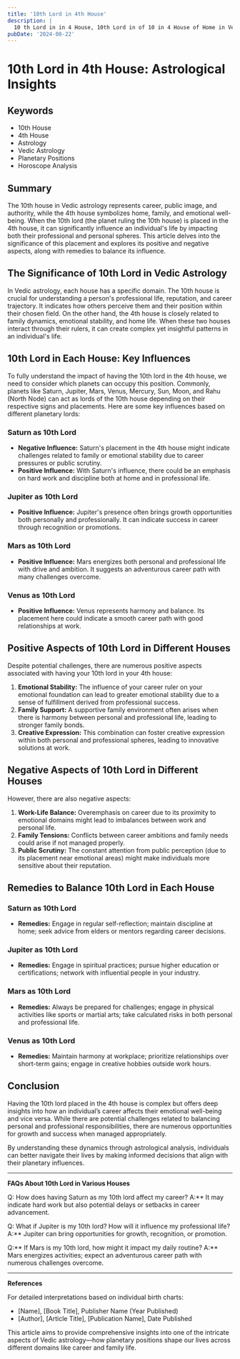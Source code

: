 ```yaml
---
title: '10th Lord in 4th House'
description: |
  10 th Lord in in 4 House, 10th Lord in of 10 in 4 House of Home in Vedic astrology
pubDate: '2024-08-22'
---
```


# 10th Lord in 4th House: Astrological Insights

## Keywords
- 10th House
- 4th House
- Astrology
- Vedic Astrology
- Planetary Positions
- Horoscope Analysis

## Summary
The 10th house in Vedic astrology represents career, public image, and authority, while the 4th house symbolizes home, family, and emotional well-being. When the 10th lord (the planet ruling the 10th house) is placed in the 4th house, it can significantly influence an individual's life by impacting both their professional and personal spheres. This article delves into the significance of this placement and explores its positive and negative aspects, along with remedies to balance its influence.

## The Significance of 10th Lord in Vedic Astrology
In Vedic astrology, each house has a specific domain. The 10th house is crucial for understanding a person's professional life, reputation, and career trajectory. It indicates how others perceive them and their position within their chosen field. On the other hand, the 4th house is closely related to family dynamics, emotional stability, and home life. When these two houses interact through their rulers, it can create complex yet insightful patterns in an individual's life.

## 10th Lord in Each House: Key Influences
To fully understand the impact of having the 10th lord in the 4th house, we need to consider which planets can occupy this position. Commonly, planets like Saturn, Jupiter, Mars, Venus, Mercury, Sun, Moon, and Rahu (North Node) can act as lords of the 10th house depending on their respective signs and placements. Here are some key influences based on different planetary lords:

### Saturn as 10th Lord
- **Negative Influence:** Saturn's placement in the 4th house might indicate challenges related to family or emotional stability due to career pressures or public scrutiny.
- **Positive Influence:** With Saturn's influence, there could be an emphasis on hard work and discipline both at home and in professional life.

### Jupiter as 10th Lord
- **Positive Influence:** Jupiter's presence often brings growth opportunities both personally and professionally. It can indicate success in career through recognition or promotions.
  
### Mars as 10th Lord
- **Positive Influence:** Mars energizes both personal and professional life with drive and ambition. It suggests an adventurous career path with many challenges overcome.

### Venus as 10th Lord
- **Positive Influence:** Venus represents harmony and balance. Its placement here could indicate a smooth career path with good relationships at work.

## Positive Aspects of 10th Lord in Different Houses
Despite potential challenges, there are numerous positive aspects associated with having your 10th lord in your 4th house:

1. **Emotional Stability:** The influence of your career ruler on your emotional foundation can lead to greater emotional stability due to a sense of fulfillment derived from professional success.
2. **Family Support:** A supportive family environment often arises when there is harmony between personal and professional life, leading to stronger family bonds.
3. **Creative Expression:** This combination can foster creative expression within both personal and professional spheres, leading to innovative solutions at work.

## Negative Aspects of 10th Lord in Different Houses
However, there are also negative aspects:

1. **Work-Life Balance:** Overemphasis on career due to its proximity to emotional domains might lead to imbalances between work and personal life.
2. **Family Tensions:** Conflicts between career ambitions and family needs could arise if not managed properly.
3. **Public Scrutiny:** The constant attention from public perception (due to its placement near emotional areas) might make individuals more sensitive about their reputation.

## Remedies to Balance 10th Lord in Each House

### Saturn as 10th Lord
- **Remedies:** Engage in regular self-reflection; maintain discipline at home; seek advice from elders or mentors regarding career decisions.
  
### Jupiter as 10th Lord
- **Remedies:** Engage in spiritual practices; pursue higher education or certifications; network with influential people in your industry.

### Mars as 10th Lord
- **Remedies:** Always be prepared for challenges; engage in physical activities like sports or martial arts; take calculated risks in both personal and professional life.

### Venus as 10th Lord
 - **Remedies:** Maintain harmony at workplace; prioritize relationships over short-term gains; engage in creative hobbies outside work hours.

## Conclusion
Having the 10th lord placed in the 4th house is complex but offers deep insights into how an individual’s career affects their emotional well-being and vice versa. While there are potential challenges related to balancing personal and professional responsibilities, there are numerous opportunities for growth and success when managed appropriately.

By understanding these dynamics through astrological analysis, individuals can better navigate their lives by making informed decisions that align with their planetary influences.

---

**FAQs About 10th Lord in Various Houses**

Q: How does having Saturn as my 10th lord affect my career?
A:** It may indicate hard work but also potential delays or setbacks in career advancement.

Q: What if Jupiter is my 10th lord? How will it influence my professional life?
A:** Jupiter can bring opportunities for growth, recognition, or promotion.

Q:** If Mars is my 10th lord, how might it impact my daily routine?
A:** Mars energizes activities; expect an adventurous career path with numerous challenges overcome.

---

**References**

For detailed interpretations based on individual birth charts:
- [Name], [Book Title], Publisher Name (Year Published)
- [Author], [Article Title], [Publication Name], Date Published

This article aims to provide comprehensive insights into one of the intricate aspects of Vedic astrology—how planetary positions shape our lives across different domains like career and family life.